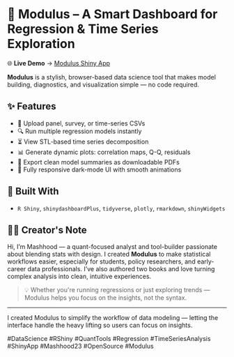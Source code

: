 # 🔮 Modulus – A Smart Dashboard for Regression & Time Series Exploration

🌐 **Live Demo** → [Modulus Shiny App](https://mashhood23.shinyapps.io/modulus/)

**Modulus** is a stylish, browser-based data science tool that makes model building, diagnostics, and visualization simple — no code required.

## ✨ Features
- 📁 Upload panel, survey, or time-series CSVs
- 🔍 Run multiple regression models instantly
- ⏳ View STL-based time series decomposition
- 📊 Generate dynamic plots: correlation maps, Q-Q, residuals
- 🧾 Export clean model summaries as downloadable PDFs
- 🎨 Fully responsive dark-mode UI with smooth animations

## 🧠 Built With
- `R Shiny`, `shinydashboardPlus`, `tidyverse`, `plotly`, `rmarkdown`, `shinyWidgets`

## 👨‍💻 Creator's Note
Hi, I’m Mashhood — a quant-focused analyst and tool-builder passionate about blending stats with design. I created **Modulus** to make statistical workflows easier, especially for students, policy researchers, and early-career data professionals. I’ve also authored two books and love turning complex analysis into clean, intuitive experiences.

> 💡 Whether you're running regressions or just exploring trends — Modulus helps you focus on the insights, not the syntax.

---

I created Modulus to simplify the workflow of data modeling — letting the interface handle the heavy lifting so users can focus on insights.

#DataScience #RShiny #QuantTools #Regression #TimeSeriesAnalysis #ShinyApp #Mashhood23 #OpenSource #Modulus
